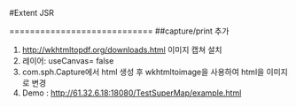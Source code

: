 #Extent JSR

============================
##capture/print  추가 
 1. http://wkhtmltopdf.org/downloads.html 이미지 캡쳐 설치
 2. 레이어: useCanvas= false
 3. com.sph.Capture에서 html 생성 후 wkhtmltoimage을 사용하여 html을 이미지로 변경 
 4. Demo : http://61.32.6.18:18080/TestSuperMap/example.html 
